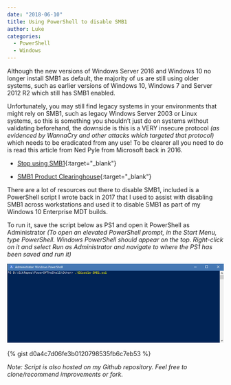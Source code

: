 ```yaml
---
date: "2018-06-10"
title: Using PowerShell to disable SMB1
author: Luke
categories:
  - PowerShell
  - Windows
---
```


Although the new versions of Windows Server 2016 and Windows 10 no longer
install SMB1 as default, the majority of us are still using older systems, such
as earlier versions of Windows 10, Windows 7 and Server 2012 R2 which still has
SMB1 enabled.

Unfortunately, you may still find legacy systems in your environments that might
rely on SMB1, such as legacy Windows Server 2003 or Linux systems, so this is
something you shouldn’t just do on systems without validating beforehand, the
downside is this is a VERY insecure protocol *(as evidenced by WannaCry and
other attacks which targeted that protocol)* which needs to be eradicated from
any use! To be clearer all you need to do is read this article from Ned Pyle
from Microsoft back in 2016.

-   [Stop using
    SMB1](https://blogs.technet.microsoft.com/filecab/2016/09/16/stop-using-smb1/){:target="_blank"}

-   [SMB1 Product
    Clearinghouse](https://blogs.technet.microsoft.com/filecab/2017/06/01/smb1-product-clearinghouse/){:target="_blank"}

There are a lot of resources out there to disable SMB1, included is a PowerShell
script I wrote back in 2017 that I used to assist with disabling SMB1 across
workstations and used it to disable SMB1 as part of my Windows 10 Enterprise MDT
builds.

To run it, save the script below as PS1 and open it PowerShell as Administrator
*(To open an elevated PowerShell prompt, in the Start Menu, type PowerShell.
Windows PowerShell should appear on the top. Right-click on it and select Run as
Administrator and navigate to where the PS1 has been saved and run it)*

![Disable SMB1](/images/posts/DisableSMB1.gif)

{% gist d0a4c7d06fe3b0120798535fb6c7eb53 %}

*Note: Script is also hosted on my Github repository. Feel free to clone/recommend improvements or fork.*